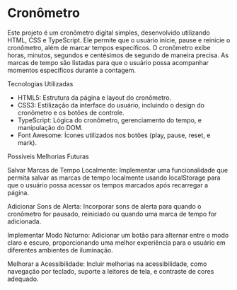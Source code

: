 # Cronômetro

Este projeto é um cronômetro digital simples, desenvolvido utilizando HTML, CSS e TypeScript. Ele permite que o usuário inicie, pause e reinicie o cronômetro, além de marcar tempos específicos. O cronômetro exibe horas, minutos, segundos e centésimos de segundo de maneira precisa. As marcas de tempo são listadas para que o usuário possa acompanhar momentos específicos durante a contagem.

Tecnologias Utilizadas
 - HTML5: Estrutura da página e layout do cronômetro.
 - CSS3: Estilização da interface do usuário, incluindo o design do cronômetro e os botões de controle.
 - TypeScript: Lógica do cronômetro, gerenciamento do tempo, e manipulação do DOM.
 - Font Awesome: Ícones utilizados nos botões (play, pause, reset, e mark).

Possíveis Melhorias Futuras

Salvar Marcas de Tempo Localmente: Implementar uma funcionalidade que permita salvar as marcas de tempo localmente usando localStorage para que o usuário possa acessar os tempos marcados após recarregar a página.

Adicionar Sons de Alerta: Incorporar sons de alerta para quando o cronômetro for pausado, reiniciado ou quando uma marca de tempo for adicionada.

Implementar Modo Noturno: Adicionar um botão para alternar entre o modo claro e escuro, proporcionando uma melhor experiência para o usuário em diferentes ambientes de iluminação.

Melhorar a Acessibilidade: Incluir melhorias na acessibilidade, como navegação por teclado, suporte a leitores de tela, e contraste de cores adequado.
